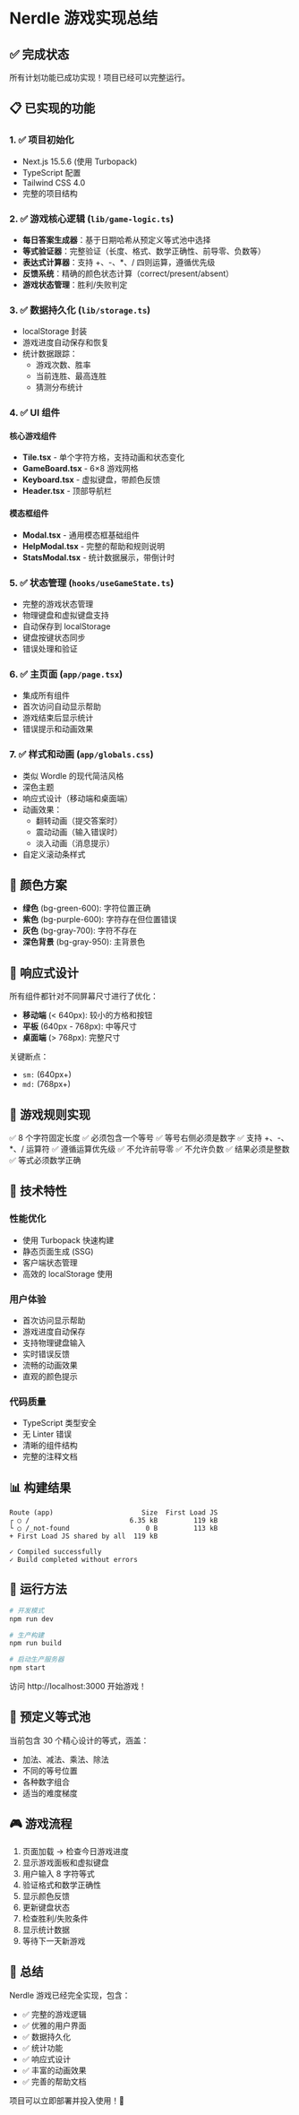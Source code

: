 # Nerdle 游戏实现总结

## ✅ 完成状态

所有计划功能已成功实现！项目已经可以完整运行。

## 📋 已实现的功能

### 1. ✅ 项目初始化
- Next.js 15.5.6 (使用 Turbopack)
- TypeScript 配置
- Tailwind CSS 4.0
- 完整的项目结构

### 2. ✅ 游戏核心逻辑 (`lib/game-logic.ts`)
- **每日答案生成器**：基于日期哈希从预定义等式池中选择
- **等式验证器**：完整验证（长度、格式、数学正确性、前导零、负数等）
- **表达式计算器**：支持 +、-、*、/ 四则运算，遵循优先级
- **反馈系统**：精确的颜色状态计算（correct/present/absent）
- **游戏状态管理**：胜利/失败判定

### 3. ✅ 数据持久化 (`lib/storage.ts`)
- localStorage 封装
- 游戏进度自动保存和恢复
- 统计数据跟踪：
  - 游戏次数、胜率
  - 当前连胜、最高连胜
  - 猜测分布统计

### 4. ✅ UI 组件

#### 核心游戏组件
- **Tile.tsx** - 单个字符方格，支持动画和状态变化
- **GameBoard.tsx** - 6×8 游戏网格
- **Keyboard.tsx** - 虚拟键盘，带颜色反馈
- **Header.tsx** - 顶部导航栏

#### 模态框组件
- **Modal.tsx** - 通用模态框基础组件
- **HelpModal.tsx** - 完整的帮助和规则说明
- **StatsModal.tsx** - 统计数据展示，带倒计时

### 5. ✅ 状态管理 (`hooks/useGameState.ts`)
- 完整的游戏状态管理
- 物理键盘和虚拟键盘支持
- 自动保存到 localStorage
- 键盘按键状态同步
- 错误处理和验证

### 6. ✅ 主页面 (`app/page.tsx`)
- 集成所有组件
- 首次访问自动显示帮助
- 游戏结束后显示统计
- 错误提示和动画效果

### 7. ✅ 样式和动画 (`app/globals.css`)
- 类似 Wordle 的现代简洁风格
- 深色主题
- 响应式设计（移动端和桌面端）
- 动画效果：
  - 翻转动画（提交答案时）
  - 震动动画（输入错误时）
  - 淡入动画（消息提示）
- 自定义滚动条样式

## 🎨 颜色方案

- **绿色** (bg-green-600): 字符位置正确
- **紫色** (bg-purple-600): 字符存在但位置错误
- **灰色** (bg-gray-700): 字符不存在
- **深色背景** (bg-gray-950): 主背景色

## 📱 响应式设计

所有组件都针对不同屏幕尺寸进行了优化：

- **移动端** (< 640px): 较小的方格和按钮
- **平板** (640px - 768px): 中等尺寸
- **桌面端** (> 768px): 完整尺寸

关键断点：
- `sm:` (640px+)
- `md:` (768px+)

## 🎯 游戏规则实现

✅ 8 个字符固定长度
✅ 必须包含一个等号
✅ 等号右侧必须是数字
✅ 支持 +、-、*、/ 运算符
✅ 遵循运算优先级
✅ 不允许前导零
✅ 不允许负数
✅ 结果必须是整数
✅ 等式必须数学正确

## 🔧 技术特性

### 性能优化
- 使用 Turbopack 快速构建
- 静态页面生成 (SSG)
- 客户端状态管理
- 高效的 localStorage 使用

### 用户体验
- 首次访问显示帮助
- 游戏进度自动保存
- 支持物理键盘输入
- 实时错误反馈
- 流畅的动画效果
- 直观的颜色提示

### 代码质量
- TypeScript 类型安全
- 无 Linter 错误
- 清晰的组件结构
- 完整的注释文档

## 📊 构建结果

```
Route (app)                      Size  First Load JS
┌ ○ /                         6.35 kB         119 kB
└ ○ /_not-found                   0 B         113 kB
+ First Load JS shared by all  119 kB

✓ Compiled successfully
✓ Build completed without errors
```

## 🚀 运行方法

```bash
# 开发模式
npm run dev

# 生产构建
npm run build

# 启动生产服务器
npm start
```

访问 http://localhost:3000 开始游戏！

## 📝 预定义等式池

当前包含 30 个精心设计的等式，涵盖：
- 加法、减法、乘法、除法
- 不同的等号位置
- 各种数字组合
- 适当的难度梯度

## 🎮 游戏流程

1. 页面加载 → 检查今日游戏进度
2. 显示游戏面板和虚拟键盘
3. 用户输入 8 字符等式
4. 验证格式和数学正确性
5. 显示颜色反馈
6. 更新键盘状态
7. 检查胜利/失败条件
8. 显示统计数据
9. 等待下一天新游戏

## 🎉 总结

Nerdle 游戏已经完全实现，包含：
- ✅ 完整的游戏逻辑
- ✅ 优雅的用户界面
- ✅ 数据持久化
- ✅ 统计功能
- ✅ 响应式设计
- ✅ 丰富的动画效果
- ✅ 完善的帮助文档

项目可以立即部署并投入使用！🚀

